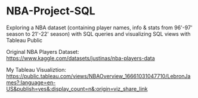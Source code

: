 # NBA-Project-SQL
Exploring a NBA dataset (containing player names, info &amp; stats from 96'-97' season to 21'-22' season) with SQL queries and visualizing SQL views with Tableau Public

Original NBA Players Dataset: https://www.kaggle.com/datasets/justinas/nba-players-data

My Tableau Visualiztion: 
https://public.tableau.com/views/NBAOverview_16661031047710/LebronJames?:language=en-US&publish=yes&:display_count=n&:origin=viz_share_link
